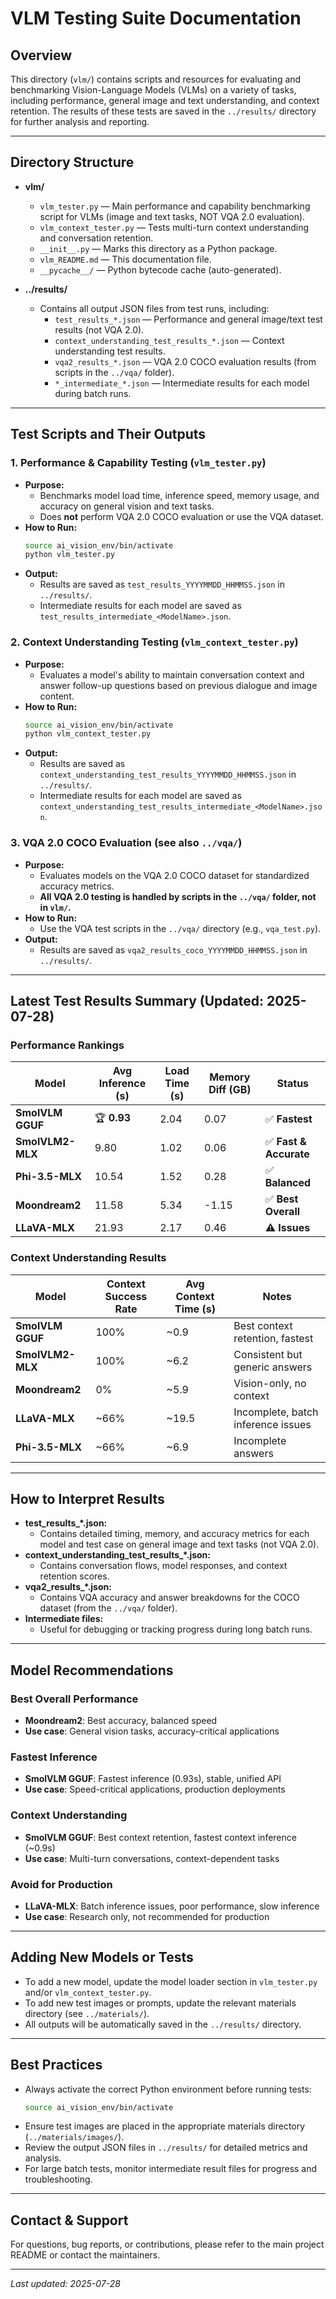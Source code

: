 # VLM Testing Suite Documentation

## Overview
This directory (`vlm/`) contains scripts and resources for evaluating and benchmarking Vision-Language Models (VLMs) on a variety of tasks, including performance, general image and text understanding, and context retention. The results of these tests are saved in the `../results/` directory for further analysis and reporting.

---

## Directory Structure

- **vlm/**
  - `vlm_tester.py` — Main performance and capability benchmarking script for VLMs (image and text tasks, NOT VQA 2.0 evaluation).
  - `vlm_context_tester.py` — Tests multi-turn context understanding and conversation retention.
  - `__init__.py` — Marks this directory as a Python package.
  - `vlm_README.md` — This documentation file.
  - `__pycache__/` — Python bytecode cache (auto-generated).

- **../results/**
  - Contains all output JSON files from test runs, including:
    - `test_results_*.json` — Performance and general image/text test results (not VQA 2.0).
    - `context_understanding_test_results_*.json` — Context understanding test results.
    - `vqa2_results_*.json` — VQA 2.0 COCO evaluation results (from scripts in the `../vqa/` folder).
    - `*_intermediate_*.json` — Intermediate results for each model during batch runs.

---

## Test Scripts and Their Outputs

### 1. Performance & Capability Testing (`vlm_tester.py`)
- **Purpose:**
  - Benchmarks model load time, inference speed, memory usage, and accuracy on general vision and text tasks.
  - Does **not** perform VQA 2.0 COCO evaluation or use the VQA dataset.
- **How to Run:**
  ```bash
  source ai_vision_env/bin/activate
  python vlm_tester.py
  ```
- **Output:**
  - Results are saved as `test_results_YYYYMMDD_HHMMSS.json` in `../results/`.
  - Intermediate results for each model are saved as `test_results_intermediate_<ModelName>.json`.

### 2. Context Understanding Testing (`vlm_context_tester.py`)
- **Purpose:**
  - Evaluates a model's ability to maintain conversation context and answer follow-up questions based on previous dialogue and image content.
- **How to Run:**
  ```bash
  source ai_vision_env/bin/activate
  python vlm_context_tester.py
  ```
- **Output:**
  - Results are saved as `context_understanding_test_results_YYYYMMDD_HHMMSS.json` in `../results/`.
  - Intermediate results for each model are saved as `context_understanding_test_results_intermediate_<ModelName>.json`.

### 3. VQA 2.0 COCO Evaluation (see also `../vqa/`)
- **Purpose:**
  - Evaluates models on the VQA 2.0 COCO dataset for standardized accuracy metrics.
  - **All VQA 2.0 testing is handled by scripts in the `../vqa/` folder, not in `vlm/`.**
- **How to Run:**
  - Use the VQA test scripts in the `../vqa/` directory (e.g., `vqa_test.py`).
- **Output:**
  - Results are saved as `vqa2_results_coco_YYYYMMDD_HHMMSS.json` in `../results/`.

---

## Latest Test Results Summary (Updated: 2025-07-28)

### **Performance Rankings**

| Model | Avg Inference (s) | Load Time (s) | Memory Diff (GB) | Status |
|-------|------------------|---------------|------------------|--------|
| **SmolVLM GGUF** | 🏆 **0.93** | 2.04 | 0.07 | ✅ **Fastest** |
| **SmolVLM2-MLX** | 9.80 | 1.02 | 0.06 | ✅ **Fast & Accurate** |
| **Phi-3.5-MLX** | 10.54 | 1.52 | 0.28 | ✅ **Balanced** |
| **Moondream2** | 11.58 | 5.34 | -1.15 | ✅ **Best Overall** |
| **LLaVA-MLX** | 21.93 | 2.17 | 0.46 | ⚠️ **Issues** |

### **Context Understanding Results**

| Model | Context Success Rate | Avg Context Time (s) | Notes |
|-------|-------------------|---------------------|-------|
| **SmolVLM GGUF** | 100% | ~0.9 | Best context retention, fastest |
| **SmolVLM2-MLX** | 100% | ~6.2 | Consistent but generic answers |
| **Moondream2** | 0% | ~5.9 | Vision-only, no context |
| **LLaVA-MLX** | ~66% | ~19.5 | Incomplete, batch inference issues |
| **Phi-3.5-MLX** | ~66% | ~6.9 | Incomplete answers |

---

## How to Interpret Results
- **test_results_*.json:**
  - Contains detailed timing, memory, and accuracy metrics for each model and test case on general image and text tasks (not VQA 2.0).
- **context_understanding_test_results_*.json:**
  - Contains conversation flows, model responses, and context retention scores.
- **vqa2_results_*.json:**
  - Contains VQA accuracy and answer breakdowns for the COCO dataset (from the `../vqa/` folder).
- **Intermediate files:**
  - Useful for debugging or tracking progress during long batch runs.

---

## Model Recommendations

### **Best Overall Performance**
- **Moondream2**: Best accuracy, balanced speed
- **Use case**: General vision tasks, accuracy-critical applications

### **Fastest Inference**
- **SmolVLM GGUF**: Fastest inference (0.93s), stable, unified API
- **Use case**: Speed-critical applications, production deployments

### **Context Understanding**
- **SmolVLM GGUF**: Best context retention, fastest context inference (~0.9s)
- **Use case**: Multi-turn conversations, context-dependent tasks

### **Avoid for Production**
- **LLaVA-MLX**: Batch inference issues, poor performance, slow inference
- **Use case**: Research only, not recommended for production

---

## Adding New Models or Tests
- To add a new model, update the model loader section in `vlm_tester.py` and/or `vlm_context_tester.py`.
- To add new test images or prompts, update the relevant materials directory (see `../materials/`).
- All outputs will be automatically saved in the `../results/` directory.

---

## Best Practices
- Always activate the correct Python environment before running tests:
  ```bash
  source ai_vision_env/bin/activate
  ```
- Ensure test images are placed in the appropriate materials directory (`../materials/images/`).
- Review the output JSON files in `../results/` for detailed metrics and analysis.
- For large batch tests, monitor intermediate result files for progress and troubleshooting.

---

## Contact & Support
For questions, bug reports, or contributions, please refer to the main project README or contact the maintainers.

---

_Last updated: 2025-07-28_
